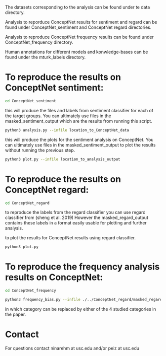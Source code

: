 The datasets corresponding to the analysis can be found under te data directory.

Analysis to reporduce ConceptNet results for sentiment and regard can be found under ConceptNet_sentiment and ConceptNet regard directories.

Analysis to reproduce ConceptNet frequency results can be found under ConceptNet_frequency directory.

Human annotations for different models and konwledge-bases can be found under the mturk_labels directory.

# To reproduce the results on ConceptNet sentiment:

```bash
cd ConceptNet_sentiment
```

this will produce the files and labels from sentiment classifier for each of the target groups. You can ultimately use files in the masked_sentiment_output which are the results from running this script.
```bash
python3 analysis.py --infile location_to_ConceptNet_data
```

this will produce the plots for the sentiment analysis on ConceptNet. You can ultimately use files in the masked_sentiment_output to plot the results without running the previous step.
```bash
python3 plot.py --infile location_to_analysis_output
```

# To reproduce the results on ConceptNet regard:

```bash
cd ConceptNet_regard
```

to reproduce the labels from the regard classifier you can use regard classifier from (sheng et al. 2019) However the masked_regard_output contains these labels in a format easily usable for plotting and further analysis.

to plot the results for ConceptNet results using regard classifier.
```bash
python3 plot.py
```

# To reproduce the frequency analysis results on ConceptNet:

```bash
cd ConceptNet_frequency
```
```bash
python3 frequency_bias.py --infile ./../ConceptNet_regard/masked_regard_output/ --category origin
```
in which category can be replaced by either of the 4 studied categories in the paper.

# Contact
For questions contact ninarehm at usc.edu and/or peiz at usc.edu 

